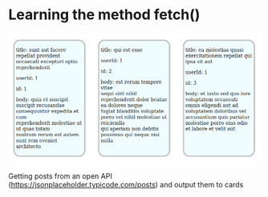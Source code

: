 # Learning the method fetch()
![screenshot](./readme-assets/home.png)

Getting posts from an open API (https://jsonplaceholder.typicode.com/posts) and output them to cards
